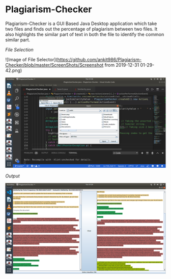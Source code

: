 # Plagiarism-Checker

Plagiarism-Checker is a GUI Based Java Desktop application which take two files and finds out the percentage of plagiarism between two files. It also highlights the similar part of text in both the file to identify the common similar part.

*File Selection*

![Image of File Selector](https://github.com/ankit986/Plagiarism-Checker/blob/master/ScreenShots/Screenshot from 2019-12-31 01-29-42.png)

![Image of Selecting File](https://github.com/ankit986/Plagiarism-Checker/blob/master/ScreenShots/Screenshot%20from%202019-12-31%2001-38-14.png)

*Output*

![Image of Output](https://github.com/ankit986/Plagiarism-Checker/blob/master/ScreenShots/Screenshot%20from%202019-12-31%2001-29-42.png)

